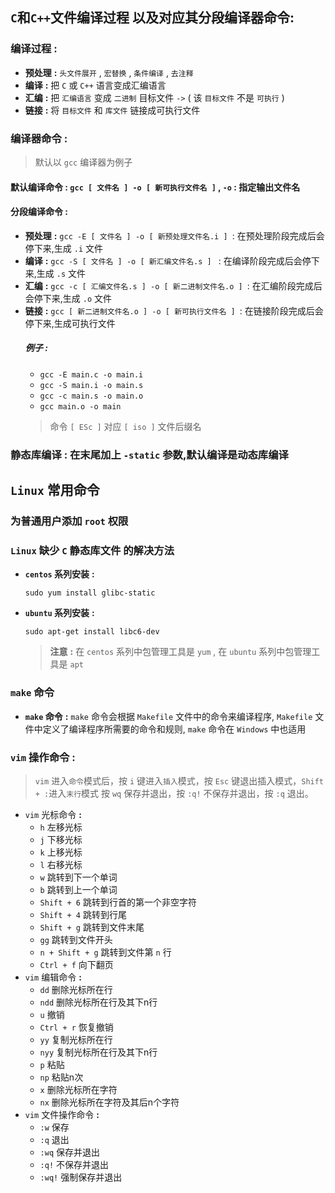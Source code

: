 ## `C`和`C++`文件编译过程 以及对应其分段编译器命令:
### 编译过程 **:**
* **预处理** **:** `头文件展开` , `宏替换` ,  `条件编译` , `去注释`
* **编译** **:** 把 `C` 或 `C++` 语言变成汇编语言
* **汇编** **:** 把 `汇编语言` 变成 `二进制` 目标文件 `->` ( 该 `目标文件` 不是 `可执行` )
* **链接** **:** 将 `目标文件` 和 `库文件` 链接成可执行文件

### 编译器命令 **:**
> 默认以 `gcc` 编译器为例子
#### 默认编译命令 **:**   `gcc [ 文件名 ] -o [ 新可执行文件名 ]` , `-o` **:** 指定输出文件名
#### 分段编译命令 **:**
* **预处理** **:** `gcc -E [ 文件名 ] -o [ 新预处理文件名.i ] `: 在预处理阶段完成后会停下来,生成 `.i` 文件
* **编译** **:**   `gcc -S [ 文件名 ] -o [ 新汇编文件名.s ] ` : 在编译阶段完成后会停下来,生成 `.s` 文件
* **汇编** **:**   `gcc -c [ 汇编文件名.s ] -o [ 新二进制文件名.o ] `: 在汇编阶段完成后会停下来,生成 `.o` 文件
* **链接** **:**   `gcc [ 新二进制文件名.o ] -o [ 新可执行文件名 ] `: 在链接阶段完成后会停下来,生成可执行文件
    ##### 例子 **:** 
    * `gcc -E main.c -o main.i` 
    * `gcc -S main.i -o main.s` 
    * `gcc -c main.s -o main.o` 
    * `gcc main.o -o main`
    > 命令 `[ ESc ]` 对应 `[ iso ]` 文件后缀名
### 静态库编译 **:** 在末尾加上 `-static` 参数,默认编译是动态库编译
## `Linux` 常用命令
### 为普通用户添加 `root` 权限
### `Linux` 缺少 `C` 静态库文件 的解决方法
*  **`centos` 系列安装** **:** 

    ```shell
    sudo yum install glibc-static 
    ``` 
*  **`ubuntu` 系列安装** **:** 

    ```shell
    sudo apt-get install libc6-dev
    ```
    > **注意** **:** 在 `centos` 系列中包管理工具是 `yum` , 在 `ubuntu` 系列中包管理工具是 `apt`
### **`make` 命令**
* **`make` 命令** **:** `make` 命令会根据 `Makefile` 文件中的命令来编译程序, `Makefile` 文件中定义了编译程序所需要的命令和规则, `make` 命令在 `Windows` 中也适用
### `vim` 操作命令 **:** 
> `vim` 进入`命令`模式后，按 `i` 键进入`插入`模式，按 `Esc` 键退出插入模式，`Shift + :`进入`末行`模式 按 `wq` 保存并退出，按 `:q!` 不保存并退出，按 `:q` 退出。
* `vim` 光标命令 **:** 
    * `h` 左移光标
    * `j` 下移光标
    * `k` 上移光标
    * `l` 右移光标
    * `w` 跳转到下一个单词
    * `b` 跳转到上一个单词
    * `Shift + 6` 跳转到行首的第一个非空字符
    * `Shift + 4` 跳转到行尾
    * `Shift + g` 跳转到文件末尾
    * `gg` 跳转到文件开头
    * `n + Shift + g` 跳转到文件第 `n` 行
    * `Ctrl + f` 向下翻页
* `vim` 编辑命令 **:**
    * `dd` 删除光标所在行
    * `ndd` 删除光标所在行及其下n行
    * `u` 撤销
    * `Ctrl + r` 恢复撤销
    * `yy` 复制光标所在行
    * `nyy` 复制光标所在行及其下n行
    * `p` 粘贴
    * `np` 粘贴n次
    * `x` 删除光标所在字符
    * `nx` 删除光标所在字符及其后n个字符
*  `vim` 文件操作命令 **:**
    * `:w` 保存
    * `:q` 退出
    * `:wq` 保存并退出
    * `:q!` 不保存并退出
    * `:wq!` 强制保存并退出